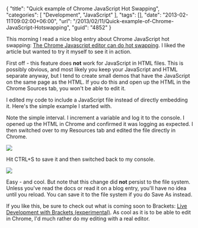 {
	"title": "Quick example of Chrome JavaScript Hot Swapping",
	"categories": [
		"Development",
		"JavaScript"
	],
	"tags": [],
	"date": "2013-02-11T09:02:00+06:00",
	"url": "/2013/02/11/Quick-example-of-Chrome-JavaScript-Hotswapping",
	"guid": "4852"
}

This morning I read a nice blog entry about Chrome JavaScript hot swapping: <a href="http://smotko.si/using-chrome-as-a-javascript-editor/">The Chrome Javascript editor can do hot swapping</a>. I liked the article but wanted to try it myself to see it in action.

First off - this feature does <b>not</b> work for JavaScript in HTML files. This is possibly obvious, and most likely you keep your JavaScript and HTML separate anyway, but I tend to create small demos that have the JavaScript on the same page as the HTML. If you do this and open up the HTML in the Chrome Sources tab, you won't be able to edit it. 

I edited my code to include a JavaScript file instead of directly embedding it. Here's the simple example I started with.

<script src="https://gist.github.com/cfjedimaster/4754644.js"></script>

Note the simple interval. I increment a variable and log it to the console. I opened up the HTML in Chrome and confirmed it was logging as expected. I then switched over to my Resources tab and edited the file directly in Chrome.

<img src="https://static.raymondcamden.com/images/screenshot62.png" />

Hit CTRL+S to save it and then switched back to my console.


<img src="https://static.raymondcamden.com/images/screenshot63.png" />

Easy - and cool. But note that this change did <b>not</b> persist to the file system. Unless you've read the docs or read it on a blog entry, you'll have no idea until you reload. You can save it to the file system if you do Save As instead. 

If you like this, be sure to check out what is coming soon to Brackets: <a href="http://blog.brackets.io/2013/02/08/live-development-with-brackets-experimental/">Live Development with Brackets (experimental)</a>. As cool as it is to be able to edit in Chrome, I'd much rather do my editing with a real editor.